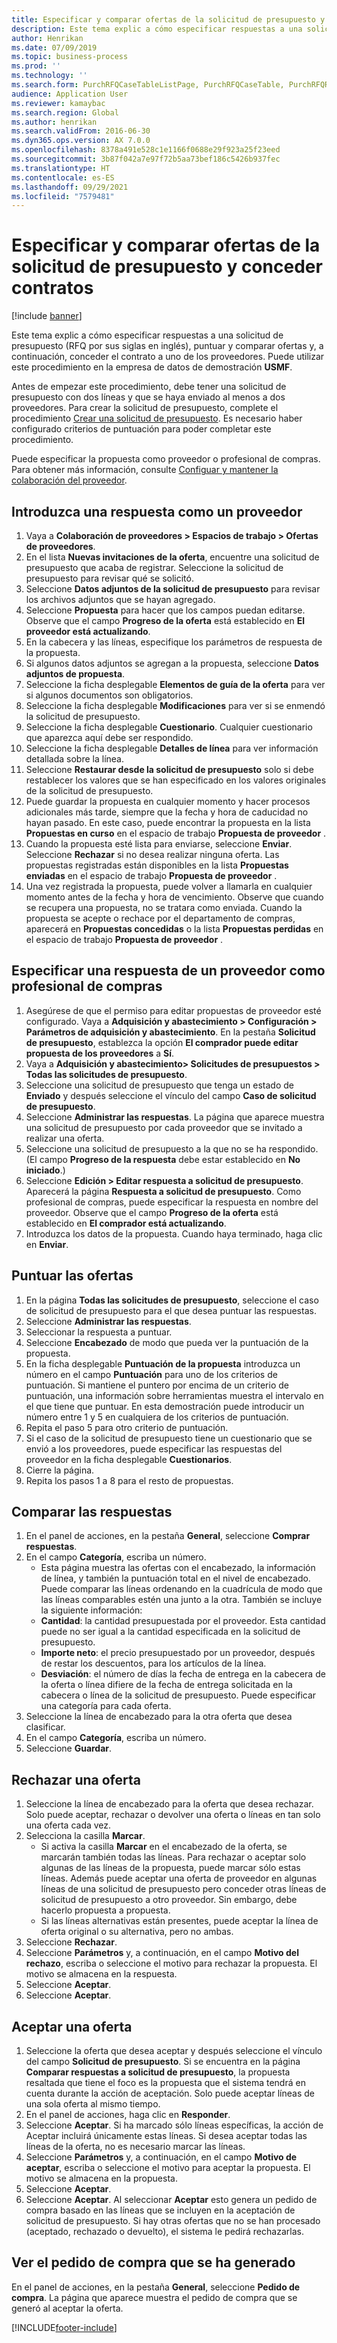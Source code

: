 ```yaml
---
title: Especificar y comparar ofertas de la solicitud de presupuesto y conceder contratos
description: Este tema explic a cómo especificar respuestas a una solicitud de presupuesto (RFQ por sus siglas en inglés), puntuar y comparar ofertas y, a continuación, conceder el contrato a uno de los proveedores.
author: Henrikan
ms.date: 07/09/2019
ms.topic: business-process
ms.prod: ''
ms.technology: ''
ms.search.form: PurchRFQCaseTableListPage, PurchRFQCaseTable, PurchRFQReplyTable, PurchRFQCompare, PurchRFQEditLines, PurchRFQEditLinesParameters, PurchTable, PurchTablePart, PurchRFQCompareLinePrices, PurchRFQCompareRFQ
audience: Application User
ms.reviewer: kamaybac
ms.search.region: Global
ms.author: henrikan
ms.search.validFrom: 2016-06-30
ms.dyn365.ops.version: AX 7.0.0
ms.openlocfilehash: 8378a491e528c1e1166f0688e29f923a25f23eed
ms.sourcegitcommit: 3b87f042a7e97f72b5aa73bef186c5426b937fec
ms.translationtype: HT
ms.contentlocale: es-ES
ms.lasthandoff: 09/29/2021
ms.locfileid: "7579481"
---
```

# <a name="enter-and-compare-rfq-bids-and-award-contracts"></a>Especificar y comparar ofertas de la solicitud de presupuesto y conceder contratos

[!include [banner](../../includes/banner.md)]

Este tema explic a cómo especificar respuestas a una solicitud de presupuesto (RFQ por sus siglas en inglés), puntuar y comparar ofertas y, a continuación, conceder el contrato a uno de los proveedores. Puede utilizar este procedimiento en la empresa de datos de demostración **USMF**.

Antes de empezar este procedimiento, debe tener una solicitud de presupuesto con dos líneas y que se haya enviado al menos a dos proveedores. Para crear la solicitud de presupuesto, complete el procedimiento [Crear una solicitud de presupuesto](create-request-quotation.md). Es necesario haber configurado criterios de puntuación para poder completar este procedimiento.

Puede especificar la propuesta como proveedor o profesional de compras. Para obtener más información, consulte [Configuar y mantener la colaboración del proveedor](../set-up-maintain-vendor-collaboration.md).

## <a name="enter-a-reply-as-a-vendor"></a>Introduzca una respuesta como un proveedor

1. Vaya a **Colaboración de proveedores \> Espacios de trabajo \> Ofertas de proveedores**.
2. En el lista **Nuevas invitaciones de la oferta**, encuentre una solicitud de presupuesto que acaba de registrar. Seleccione la solicitud de presupuesto para revisar qué se solicitó.
3. Seleccione **Datos adjuntos de la solicitud de presupuesto** para revisar los archivos adjuntos que se hayan agregado.
4. Seleccione **Propuesta** para hacer que los campos puedan editarse. Observe que el campo **Progreso de la oferta** está establecido en **El proveedor está actualizando**.
5. En la cabecera y las líneas, especifique los parámetros de respuesta de la propuesta.
6. Si algunos datos adjuntos se agregan a la propuesta, seleccione **Datos adjuntos de propuesta**.
7. Seleccione la ficha desplegable **Elementos de guía de la oferta** para ver si algunos documentos son obligatorios.
8. Seleccione la ficha desplegable **Modificaciones** para ver si se enmendó la solicitud de presupuesto.
9. Seleccione la ficha desplegable **Cuestionario**. Cualquier cuestionario que aparezca aquí debe ser respondido.
10. Seleccione la ficha desplegable **Detalles de línea** para ver información detallada sobre la línea.
11. Seleccione **Restaurar desde la solicitud de presupuesto** solo si debe restablecer los valores que se han especificado en los valores originales de la solicitud de presupuesto.
12. Puede guardar la propuesta en cualquier momento y hacer procesos adicionales más tarde, siempre que la fecha y hora de caducidad no hayan pasado. En este caso, puede encontrar la propuesta en la lista **Propuestas en curso** en el espacio de trabajo **Propuesta de proveedor** .
13. Cuando la propuesta esté lista para enviarse, seleccione **Enviar**. Seleccione **Rechazar** si no desea realizar ninguna oferta. Las propuestas registradas están disponibles en la lista **Propuestas enviadas** en el espacio de trabajo **Propuesta de proveedor** .  
14. Una vez registrada la propuesta, puede volver a llamarla en cualquier momento antes de la fecha y hora de vencimiento. Observe que cuando se recupera una propuesta, no se tratara como enviada. Cuando la propuesta se acepte o rechace por el departamento de compras, aparecerá en **Propuestas concedidas** o la lista **Propuestas perdidas** en el espacio de trabajo **Propuesta de proveedor** .  

## <a name="enter-a-reply-from-a-vendor-as-a-procurement-professional"></a>Especificar una respuesta de un proveedor como profesional de compras

1. Asegúrese de que el permiso para editar propuestas de proveedor esté configurado. Vaya a **Adquisición y abastecimiento \> Configuración \> Parámetros de adquisición y abastecimiento**. En la pestaña **Solicitud de presupuesto**, establezca la opción **El comprador puede editar propuesta de los proveedores** a **Sí**.
2. Vaya a **Adquisición y abastecimiento\> Solicitudes de presupuestos \> Todas las solicitudes de presupuesto**.
3. Seleccione una solicitud de presupuesto que tenga un estado de **Enviado** y después seleccione el vínculo del campo **Caso de solicitud de presupuesto**.
4. Seleccione **Administrar las respuestas**. La página que aparece muestra una solicitud de presupuesto por cada proveedor que se invitado a realizar una oferta.
5. Seleccione una solicitud de presupuesto a la que no se ha respondido. (El campo **Progreso de la respuesta** debe estar establecido en **No iniciado**.)
6. Seleccione **Edición \> Editar respuesta a solicitud de presupuesto**. Aparecerá la página **Respuesta a solicitud de presupuesto**. Como profesional de compras, puede especificar la respuesta en nombre del proveedor. Observe que el campo **Progreso de la oferta** está establecido en **El comprador está actualizando**.  
7. Introduzca los datos de la propuesta. Cuando haya terminado, haga clic en **Enviar**.

## <a name="score-the-bids"></a>Puntuar las ofertas

1. En la página **Todas las solicitudes de presupuesto**, seleccione el caso de solicitud de presupuesto para el que desea puntuar las respuestas.
2. Seleccione **Administrar las respuestas**.
3. Seleccionar la respuesta a puntuar.
4. Seleccione **Encabezado** de modo que pueda ver la puntuación de la propuesta.
5. En la ficha desplegable **Puntuación de la propuesta** introduzca un número en el campo **Puntuación** para uno de los criterios de puntuación. Si mantiene el puntero por encima de un criterio de puntuación, una información sobre herramientas muestra el intervalo en el que tiene que puntuar. En esta demostración puede introducir un número entre 1 y 5 en cualquiera de los criterios de puntuación.  
6. Repita el paso 5 para otro criterio de puntuación.
7. Si el caso de la solicitud de presupuesto tiene un cuestionario que se envió a los proveedores, puede especificar las respuestas del proveedor en la ficha desplegable **Cuestionarios**.
8. Cierre la página.
9. Repita los pasos 1 a 8 para el resto de propuestas.

## <a name="compare-the-replies"></a>Comparar las respuestas

1. En el panel de acciones, en la pestaña **General**, seleccione **Comprar respuestas**.
2. En el campo **Categoría**, escriba un número.  
    - Esta página muestra las ofertas con el encabezado, la información de línea, y también la puntuación total en el nivel de encabezado. Puede comparar las líneas ordenando en la cuadrícula de modo que las líneas comparables estén una junto a la otra. También se incluye la siguiente información:
    - **Cantidad**: la cantidad presupuestada por el proveedor. Esta cantidad puede no ser igual a la cantidad especificada en la solicitud de presupuesto.
    - **Importe neto**: el precio presupuestado por un proveedor, después de restar los descuentos, para los artículos de la línea.
    - **Desviación**: el número de días la fecha de entrega en la cabecera de la oferta o línea difiere de la fecha de entrega solicitada en la cabecera o línea de la solicitud de presupuesto. Puede especificar una categoría para cada oferta.  
3. Seleccione la línea de encabezado para la otra oferta que desea clasificar.
4. En el campo **Categoría**, escriba un número.
5. Seleccione **Guardar**.

## <a name="reject-a-bid"></a>Rechazar una oferta

1. Seleccione la línea de encabezado para la oferta que desea rechazar. Solo puede aceptar, rechazar o devolver una oferta o líneas en tan solo una oferta cada vez.
2. Selecciona la casilla **Marcar**.  
    - Si activa la casilla **Marcar** en el encabezado de la oferta, se marcarán también todas las líneas. Para rechazar o aceptar solo algunas de las líneas de la propuesta, puede marcar sólo estas líneas. Además puede aceptar una oferta de proveedor en algunas líneas de una solicitud de presupuesto pero conceder otras líneas de solicitud de presupuesto a otro proveedor. Sin embargo, debe hacerlo propuesta a propuesta.  
    - Si las líneas alternativas están presentes, puede aceptar la línea de oferta original o su alternativa, pero no ambas.  
3. Seleccione **Rechazar**.
4. Seleccione **Parámetros** y, a continuación, en el campo **Motivo del rechazo**, escriba o seleccione el motivo para rechazar la propuesta. El motivo se almacena en la respuesta.  
5. Seleccione **Aceptar**.
6. Seleccione **Aceptar**.

## <a name="accept-a-bid"></a>Aceptar una oferta

1. Seleccione la oferta que desea aceptar y después seleccione el vínculo del campo **Solicitud de presupuesto**. Si se encuentra en la página **Comparar respuestas a solicitud de presupuesto**, la propuesta resaltada que tiene el foco es la propuesta que el sistema tendrá en cuenta durante la acción de aceptación. Solo puede aceptar líneas de una sola oferta al mismo tiempo.  
2. En el panel de acciones, haga clic en **Responder**.
3. Seleccione **Aceptar**. Si ha marcado sólo líneas específicas, la acción de Aceptar incluirá únicamente estas líneas. Si desea aceptar todas las líneas de la oferta, no es necesario marcar las líneas.  
4. Seleccione **Parámetros** y, a continuación, en el campo **Motivo de aceptar**, escriba o seleccione el motivo para aceptar la propuesta. El motivo se almacena en la propuesta.  
5. Seleccione **Aceptar**.
6. Seleccione **Aceptar**. Al seleccionar **Aceptar** esto genera un pedido de compra basado en las líneas que se incluyen en la aceptación de solicitud de presupuesto. Si hay otras ofertas que no se han procesado (aceptado, rechazado o devuelto), el sistema le pedirá rechazarlas.  

## <a name="view-the-purchase-order-that-is-generated"></a>Ver el pedido de compra que se ha generado

En el panel de acciones, en la pestaña **General**, seleccione **Pedido de compra**. La página que aparece muestra el pedido de compra que se generó al aceptar la oferta.


[!INCLUDE[footer-include](../../../includes/footer-banner.md)]